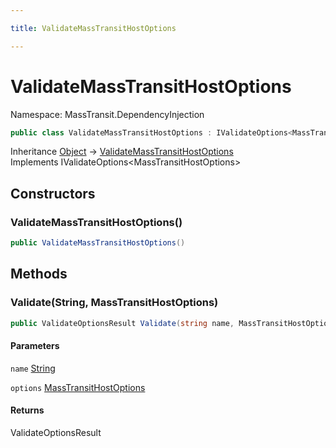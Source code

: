 ```yaml
---

title: ValidateMassTransitHostOptions

---
```


# ValidateMassTransitHostOptions

Namespace: MassTransit.DependencyInjection

```csharp
public class ValidateMassTransitHostOptions : IValidateOptions<MassTransitHostOptions>
```

Inheritance [Object](https://learn.microsoft.com/en-us/dotnet/api/system.object) → [ValidateMassTransitHostOptions](../masstransit-dependencyinjection/validatemasstransithostoptions)<br/>
Implements IValidateOptions\<MassTransitHostOptions\>

## Constructors

### **ValidateMassTransitHostOptions()**

```csharp
public ValidateMassTransitHostOptions()
```

## Methods

### **Validate(String, MassTransitHostOptions)**

```csharp
public ValidateOptionsResult Validate(string name, MassTransitHostOptions options)
```

#### Parameters

`name` [String](https://learn.microsoft.com/en-us/dotnet/api/system.string)<br/>

`options` [MassTransitHostOptions](../../masstransit-abstractions/masstransit/masstransithostoptions)<br/>

#### Returns

ValidateOptionsResult<br/>
